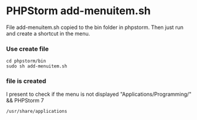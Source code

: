 PHPStorm add-menuitem.sh
========================

File add-menuitem.sh copied to the bin folder in phpstorm.
Then just run and create a shortcut in the menu.

### Use create file

    cd phpstorm/bin
    sudo sh add-menuitem.sh

### file is created
I present to check if the menu is not displayed "Applications/Programming/" && PHPStorm 7

    /usr/share/applications

